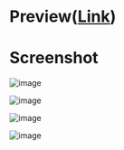 # Preview(<a href="https://deepak1373-netflix-ui-clone.netlify.app/">Link</a>)

# Screenshot

![image](https://user-images.githubusercontent.com/61752151/156299054-d8906e2c-90c5-4c58-b720-a57c4108b701.png)

![image](https://user-images.githubusercontent.com/61752151/156299160-c008469d-aac3-497e-ae18-c10d9face6d4.png)

![image](https://user-images.githubusercontent.com/61752151/156299741-795ccb24-d732-4d39-aeec-3835f1d03217.png)

![image](https://user-images.githubusercontent.com/61752151/156299348-402bbb65-1910-4763-bb8a-c11c3c9987a5.png)




